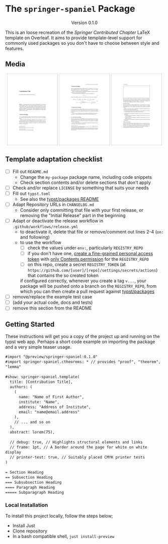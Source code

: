 # The `springer-spaniel` Package
<div align="center">Version 0.1.0</div>

This is an loose recreation of the _Springer Contributed Chapter_ LaTeX template on Overleaf. It aims to provide template-level support for commonly used packages so you don't have to choose between style and features. 

## Media

<p align="center">
  <img alt="Light" src="./thumbnails/1.png" width="32%">
  <img alt="Dark" src="./thumbnails/2.png" width="32%">
  <img alt="Light" src="./thumbnails/3.png" width="32%">
</p>


## Template adaptation checklist

- [ ] Fill out `README.md`
  - Change the `my-package` package name, including code snippets
  - Check section contents and/or delete sections that don't apply
- [ ] Check and/or replace `LICENSE` by something that suits your needs
- [ ] Fill out `typst.toml`
  - See also the [typst/packages README](https://github.com/typst/packages/?tab=readme-ov-file#package-format)
- [ ] Adapt Repository URLs in `CHANGELOG.md`
  - Consider only committing that file with your first release, or removing the "Initial Release" part in the beginning
- [ ] Adapt or deactivate the release workflow in `.github/workflows/release.yml`
  - to deactivate it, delete that file or remove/comment out lines 2-4 (`on:` and following)
  - to use the workflow
    - [ ] check the values under `env:`, particularly `REGISTRY_REPO`
    - [ ] if you don't have one, [create a fine-grained personal access token](https://github.com/settings/tokens?type=beta) with [only Contents permission](https://stackoverflow.com/a/75116350/371191) for the `REGISTRY_REPO`
    - [ ] on this repo, create a secret `REGISTRY_TOKEN` (at `https://github.com/[user]/[repo]/settings/secrets/actions`) that contains the so created token

    if configured correctly, whenever you create a tag `v...`, your package will be pushed onto a branch on the `REGISTRY_REPO`, from which you can then create a pull request against [typst/packages](https://github.com/typst/packages/)
- [ ] remove/replace the example test case
- [ ] (add your actual code, docs and tests)
- [ ] remove this section from the README

## Getting Started

These instructions will get you a copy of the project up and running on the typst web app. Perhaps a short code example on importing the package and a very simple teaser usage.

```typ
#import "@preview/springer-spaniel:0.1.0"
#import springer-spaniel.ctheorems: * // provides "proof", "theorem", "lemma"

#show: springer-spaniel.template(
  title: [Contribution Title],
  authors: (
    (
      name: "Name of First Author",
      institute: "Name",
      address: "Address of Institute",
      email: "name@email.address"
    ),
    // ... and so on
  ),
  abstract: lorem(75),

  // debug: true, // Highlights structural elements and links
  // frame: 1pt, // A border around the page for white on white display
  // printer-test: true, // Suitably placed CMYK printer tests
)

= Section Heading
== Subsection Heading
=== Subsubsection Heading
==== Paragraph Heading
===== Subparagraph Heading
```

### Local Installation

To install this project locally, follow the steps below;
+ Install Just
+ Clone repository
+ In a bash compatible shell, `just install-preview`
